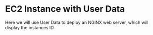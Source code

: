 ﻿# EC2 Instance with User Data

Here we will use User Data to deploy an NGINX web server, which will display the instances ID. 